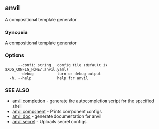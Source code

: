 ## anvil

A compositional template generator

### Synopsis

A compositional template generator

### Options

```
      --config string   config file (default is $XDG_CONFIG_HOME/.anvil.yaml)
      --debug           turn on debug output
  -h, --help            help for anvil
```

### SEE ALSO

* [anvil completion](anvil_completion.md)	 - generate the autocompletion script for the specified shell
* [anvil component](anvil_component.md)	 - Prints component configs
* [anvil doc](anvil_doc.md)	 - generate documentation for anvil
* [anvil secret](anvil_secret.md)	 - Uploads secret configs

